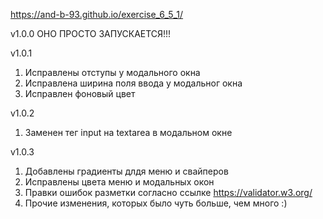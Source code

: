 https://and-b-93.github.io/exercise_6_5_1/

v1.0.0 ОНО ПРОСТО ЗАПУСКАЕТСЯ!!!

v1.0.1

1. Исправлены отступы у модального окна
2. Исправлена ширина поля ввода у модальног окна
3. Исправлен фоновый цвет

v1.0.2

1. Заменен тег input на textarea в модальном окне

v1.0.3

1. Добавлены градиенты длдя меню и свайперов
2. Исправлены цвета меню и модальных окон
3. Правки ошибок разметки согласно ссылке https://validator.w3.org/
4. Прочие изменения, которых было чуть больше, чем много :)
